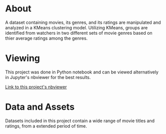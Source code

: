 # About
A dataset containing movies, its genres, and its ratings are manipulated and analyzed in a KMeans clustering model. Utilizing KMeans, groups are identified from watchers in two different sets of movie genres based on thier average ratings among the genres. 

# Viewing
This project was done in Python notebook and can be viewed alternatively in Jupyter's nbviewer for the best results.

[Link to this project's nbviewer](https://nbviewer.org/github/KyleNThao/Ratings_with_Kmeans/blob/main/Movie_ratings_with_KMeans.ipynb)

# Data and Assets

Datasets included in this project contain a wide range of movie titles and ratings, from a extended period of time.
